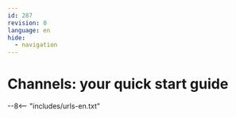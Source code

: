 ```yaml
---
id: 287
revision: 0
language: en
hide:
  - navigation
---
```


# Channels: your quick start guide

--8<-- "includes/urls-en.txt"
